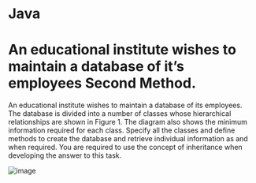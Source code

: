 # Java
# An educational institute wishes to maintain a database of it’s employees Second Method.

An educational institute wishes to maintain a database of its employees. The database is divided into a number of classes whose hierarchical relationships are shown in Figure 1. The diagram also shows the minimum information required for each class. Specify all the classes and define methods to create the database and retrieve individual information as and when required. You are required to use the concept of inheritance when developing the answer to this task.

![image](https://user-images.githubusercontent.com/99184393/165882754-6da25da8-efc7-409c-b935-0c8cbf156445.png)
